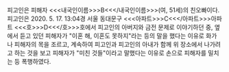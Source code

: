 피고인은 피해자 <<<내국인이름>>>B<<</내국인이름>>>(여, 51세)의 친오빠이다.
피고인은 2020. 5. 17. 13:04경 서울 동대문구 <<<아파트>>>C<<</아파트>>>아파트 <<<호>>>D<<</호>>>호에서 피고인의 아버지와 금전 문제로 이야기하던 중, 옆에서 듣고 있던 피해자가 "이혼 해, 이혼도 못하지"라는 등의 말을 했다는 이유로 화가 나 피해자의 목을 조르고, 계속하여 피고인과 피고인의 아내가 함께 위 장소에서 나가려고 하는 것을 보고 피해자가 "미친 것들"이라고 말했다는 이유로 손으로 피해자를 밀치는 등 폭행하였다.